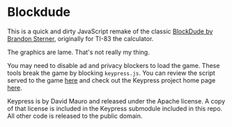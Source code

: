 # Blockdude

This is a quick and dirty JavaScript remake of the classic [BlockDude by Brandon Sterner](https://www.ticalc.org/archives/files/authors/3/322.html), originally for TI-83 the calculator.

The graphics are lame. That's not really my thing.

You may need to disable ad and privacy blockers to load the game. These tools break the game by blocking `keypress.js`. You can review the script served to the game [here](http://cbarrick.github.io/blockdude/keypress/keypress.js) and check out the Keypress project home page [here](http://dmauro.github.io/Keypress/).

Keypress is by David Mauro and released under the Apache license. A copy of that license is included in the Keypress submodule included in this repo. All other code is released to the public domain.
